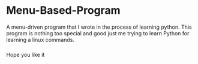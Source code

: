 # Menu-Based-Program
A menu-driven program that I wrote in the process of learning python. This program is nothing too special and good just me trying to learn Python for learning a linux commands.

###
Hope you like it
